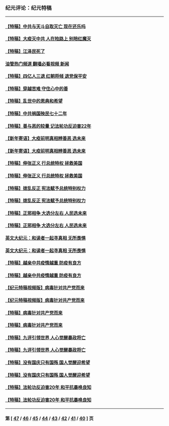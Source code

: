 ### 纪元评论：纪元特稿
---
#### [【特稿】中共与天斗自取灭亡 现在还乐吗](../../pages/nsc424/n13897482.md?04220330) 
#### [【特稿】大疫灭中共 人在险路上 别陪红魔灭](../../pages/nsc424/n13890697.md?04220330) 
#### [【特稿】江泽民死了](../../pages/nsc424/n13876300.md?04220330) 
#### [油管热门频道 翻墙必看视频 新闻](ok?04220330)
#### [【特稿】四亿人三退 红朝将倾 退党保平安](../../pages/nsc424/n13794378.md?04220330) 
#### [【特稿】穿越苦难 守住心中的善](../../pages/nsc424/n13784979.md?04220330) 
#### [【特稿】乱世中的恩典和希望](../../pages/nsc424/n13734687.md?04220330) 
#### [【特稿】中共祸国殃民七十二年](../../pages/nsc424/n13272607.md?04220330) 
#### [【特稿】善与恶的较量 记法轮功反迫害22年](../../pages/nsc424/n13086597.md?04220330) 
#### [【新年寄语】大疫前明真相辨善恶 选未来](../../pages/nsc424/n12660855.md?04220330) 
#### [【新年寄语】大疫前明真相辨善恶 选未来](../../pages/nsc424/n12660855.md?04220330) 
#### [【特稿】伸张正义 行总统特权 拯救美国](../../pages/nsc424/n12616806.md?04220330) 
#### [【特稿】伸张正义 行总统特权 拯救美国](../../pages/nsc424/n12616806.md?04220330) 
#### [【特稿】拨乱反正 宪法赋予总统特别权力](../../pages/nsc424/n12598306.md?04220330) 
#### [【特稿】拨乱反正 宪法赋予总统特别权力](../../pages/nsc424/n12598306.md?04220330) 
#### [【特稿】正邪相争 大选分左右 人民选未来](../../pages/nsc424/n12545208.md?04220330) 
#### [【特稿】正邪相争 大选分左右 人民选未来](../../pages/nsc424/n12545208.md?04220330) 
#### [英文大纪元：和读者一起寻真相 无所畏惧](../../pages/nsc424/n12542027.md?04220330) 
#### [英文大纪元：和读者一起寻真相 无所畏惧](../../pages/nsc424/n12542027.md?04220330) 
#### [【特稿】越亲中共疫情越重 防疫有良方](../../pages/nsc424/n12042989.md?04220330) 
#### [【特稿】越亲中共疫情越重 防疫有良方](../../pages/nsc424/n12042989.md?04220330) 
#### [【纪元特稿视频版】病毒针对共产党而来](../../pages/nsc424/n11977328.md?04220330) 
#### [【纪元特稿视频版】病毒针对共产党而来](../../pages/nsc424/n11977328.md?04220330) 
#### [【特稿】病毒针对共产党而来](../../pages/nsc424/n11928818.md?04220330) 
#### [【特稿】病毒针对共产党而来](../../pages/nsc424/n11928818.md?04220330) 
#### [【特稿】九评引领世界 人心觉醒暴政将亡](../../pages/nsc424/n11660496.md?04220330) 
#### [【特稿】九评引领世界 人心觉醒暴政将亡](../../pages/nsc424/n11660496.md?04220330) 
#### [【特稿】没有国庆只有国殇 国人觉醒迎希望](../../pages/nsc424/n11549354.md?04220330) 
#### [【特稿】没有国庆只有国殇 国人觉醒迎希望](../../pages/nsc424/n11549354.md?04220330) 
#### [【特稿】法轮功反迫害20年 和平抗暴唤良知](../../pages/nsc424/n11389135.md?04220330) 
#### [【特稿】法轮功反迫害20年 和平抗暴唤良知](../../pages/nsc424/n11389135.md?04220330) 

---
#### 第 [ [47](./47.md?04220330) / [46](./46.md?04220330) / [45](./45.md?04220330) / [44](./44.md?04220330) / [43](./43.md?04220330) / [42](./42.md?04220330) / [41](./41.md?04220330) / [40](./40.md?04220330) ] 页
